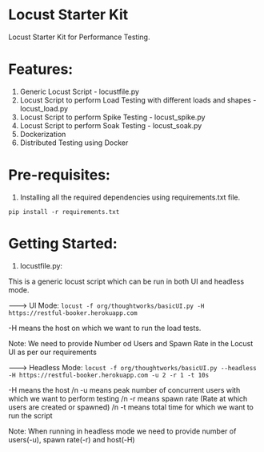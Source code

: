 # Locust Starter Kit
Locust Starter Kit for Performance Testing.
# Features:
1. Generic Locust Script - locustfile.py
2. Locust Script to perform Load Testing with different loads and shapes - locust_load.py
3. Locust Script to perform Spike Testing - locust_spike.py
4. Locust Script to perform Soak Testing - locust_soak.py
5. Dockerization
6. Distributed Testing using Docker

# Pre-requisites:

1. Installing all the required dependencies using requirements.txt file.

``` pip install -r requirements.txt ```

# Getting Started:

1. locustfile.py:

This is a generic locust script which can be run in both UI and headless mode. 

---> UI Mode: ``` locust -f org/thoughtworks/basicUI.py -H https://restful-booker.herokuapp.com ```

-H means the host on which we want to run the load tests.

Note: We need to provide Number od Users and Spawn Rate in the Locust UI as per our requirements

---> Headless Mode: ``` locust -f org/thoughtworks/basicUI.py --headless -H https://restful-booker.herokuapp.com -u 2 -r 1 -t 10s ```

-H means the host
/n -u means peak number of concurrent users with which we want to perform testing
/n -r means spawn rate (Rate at which users are created or spawned)
/n -t means total time for which we want to run the script

Note: When running in headless mode we need to provide number of users(-u), spawn rate(-r) and host(-H)
